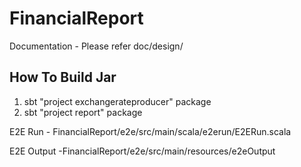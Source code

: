 # FinancialReport
Documentation - Please refer doc/design/

How To Build Jar
------------------
  1. sbt "project exchangerateproducer" package
  2. sbt "project report" package

E2E Run  -  FinancialReport/e2e/src/main/scala/e2erun/E2ERun.scala

E2E Output -FinancialReport/e2e/src/main/resources/e2eOutput
